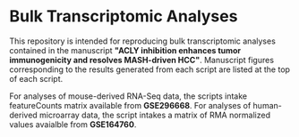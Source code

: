 # Bulk Transcriptomic Analyses
This repository is intended for reproducing bulk transcriptomic analyses contained in the manuscript **"ACLY inhibition enhances tumor immunogenicity and resolves MASH-driven HCC"**. Manuscript figures corresponding to the results generated from each script are listed at the top of each script.

For analyses of mouse-derived RNA-Seq data, the scripts intake featureCounts matrix available from **GSE296668**. For analyses of human-derived microarray data, the script intakes a matrix of RMA normalized values avaialble from **GSE164760**.

